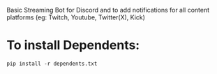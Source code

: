 Basic Streaming Bot for Discord and to add notifications for all content platforms
(eg: Twitch, Youtube, Twitter(X), Kick)

# To install Dependents:
```
pip install -r dependents.txt
```
